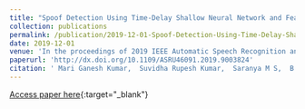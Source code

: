 ```yaml
---
title: "Spoof Detection Using Time-Delay Shallow Neural Network and Feature Switching"
collection: publications
permalink: /publication/2019-12-01-Spoof-Detection-Using-Time-Delay-Shallow-Neural-Network-and-Feature-Switching
date: 2019-12-01
venue: 'In the proceedings of 2019 IEEE Automatic Speech Recognition and Understanding Workshop (ASRU)'
paperurl: 'http://dx.doi.org/10.1109/ASRU46091.2019.9003824'
citation: ' Mari Ganesh Kumar,  Suvidha Rupesh Kumar,  Saranya M S,  B. Bharathi,  Hema A. Murthy, &quot;Spoof Detection Using Time-Delay Shallow Neural Network and Feature Switching.&quot; In the proceedings of 2019 IEEE Automatic Speech Recognition and Understanding Workshop (ASRU), 2019.'
---
```

[Access paper here](http://dx.doi.org/10.1109/ASRU46091.2019.9003824){:target="_blank"}
